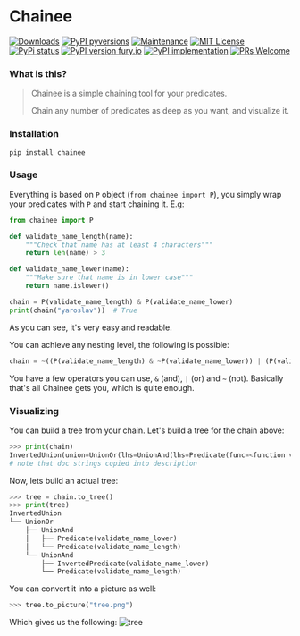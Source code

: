 # Chainee


[![Downloads](https://static.pepy.tech/personalized-badge/chainee?period=total&units=none&left_color=grey&right_color=blue&left_text=Downloads)](https://pepy.tech/project/chainee)
[![PyPI pyversions](https://img.shields.io/pypi/pyversions/chainee.svg)](https://pypi.python.org/pypi/chainee/)
[![Maintenance](https://img.shields.io/badge/Maintained%3F-yes-green.svg)](https://GitHub.com/ypankovych/chainee/graphs/commit-activity)
[![MIT License](https://img.shields.io/pypi/l/chainee.svg)](https://opensource.org/licenses/MIT)
[![PyPi status](https://img.shields.io/pypi/status/chainee.svg)](https://pypi.python.org/pypi/chainee)
[![PyPI version fury.io](https://badge.fury.io/py/chainee.svg)](https://pypi.python.org/pypi/chainee/)
[![PyPI implementation](https://img.shields.io/pypi/implementation/chainee.svg)](https://pypi.python.org/pypi/chainee/)
[![PRs Welcome](https://img.shields.io/badge/PRs-welcome-brightgreen.svg)](http://makeapullrequest.com)

### What is this?
> Chainee is a simple chaining tool for your predicates. 
> 
> Chain any number of predicates as deep as you want, and visualize it.

### Installation

`pip install chainee`

### Usage

Everything is based on `P` object (`from chainee import P`), you simply wrap your predicates with `P`
and start chaining it. E.g:

```python
from chainee import P

def validate_name_length(name):
    """Check that name has at least 4 characters"""
    return len(name) > 3

def validate_name_lower(name):
    """Make sure that name is in lower case"""
    return name.islower()

chain = P(validate_name_length) & P(validate_name_lower)
print(chain("yaroslav"))  # True
```

As you can see, it's very easy and readable.

You can achieve any nesting level, the following is possible:
```python
chain = ~((P(validate_name_length) & ~P(validate_name_lower)) | (P(validate_name_length) & P(validate_name_lower)))
```

You have a few operators you can use, `&` (and), `|` (or) and `~` (not).
Basically that's all Chainee gets you, which is quite enough.

### Visualizing

You can build a tree from your chain. Let's build a tree for the chain above:
```python
>>> print(chain)
InvertedUnion(union=UnionOr(lhs=UnionAnd(lhs=Predicate(func=<function validate_name_length at 0x10fa4f160>, description='Check that name has at least 4 characters'), rhs=InvertedPredicate(func=<function validate_name_lower at 0x10fbcb8b0>, description='Make sure that name is in lower case')), rhs=UnionAnd(lhs=Predicate(func=<function validate_name_length at 0x10fa4f160>, description='Check that name has at least 4 characters'), rhs=Predicate(func=<function validate_name_lower at 0x10fbcb8b0>, description='Make sure that name is in lower case'))))
# note that doc strings copied into description
```
Now, lets build an actual tree:
```python
>>> tree = chain.to_tree()
>>> print(tree)
InvertedUnion
└── UnionOr
    ├── UnionAnd
    │   ├── Predicate(validate_name_lower)
    │   └── Predicate(validate_name_length)
    └── UnionAnd
        ├── InvertedPredicate(validate_name_lower)
        └── Predicate(validate_name_length)
```
You can convert it into a picture as well:
```python
>>> tree.to_picture("tree.png")
```
Which gives us the following:
![tree](https://user-images.githubusercontent.com/31005942/123926790-eb3d9180-d994-11eb-8307-1c3a36103538.png)

